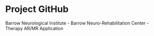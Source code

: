 # Project GitHub

Barrow Neurological Institute - Barrow Neuro-Rehabilitation Center - Therapy AR/MR Application



